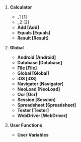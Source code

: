 1. **Calculator** 
   - \_1 [1]
   - \_2 [2]
   - **Add [Add]**
   - **Equals [Equals]**
   - **Result [Result]**

2. **Global**
   - **Android [Android]**
   - **Database [Database]**
   - **File [File]**
   - **Global [Global]**
   - **iOS [iOS]**
   - **Navigator [Navigator]**
   - **NeoLoad [NeoLoad]**
   - **Ocr [Ocr]**
   - **Session [Session]**
   - **Spreadsheet [Spreadsheet]**
   - **Tester [Tester]**
   - **WebDriver [WebDriver]**

3. **User Functions**
   - **User Variables**